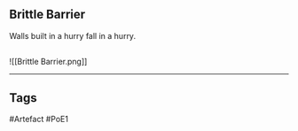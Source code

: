 ## Brittle Barrier
Walls built in a hurry fall in a hurry.
##
![[Brittle Barrier.png]]

---
## Tags
#Artefact
#PoE1